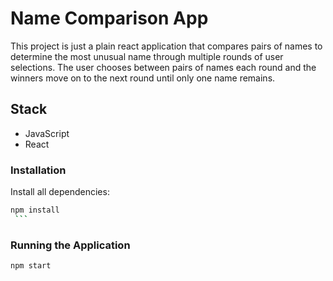 # Name Comparison App

This project is just a plain react application that compares pairs of names to determine the most unusual name through multiple rounds of user selections. The user chooses between pairs of names each round and the winners move on to the next round until only one name remains.

## Stack

- JavaScript
- React


### Installation

 Install all dependencies:
   ```bash
   npm install
    ```
  ```
### Running the Application

```bash
npm start
 ```
